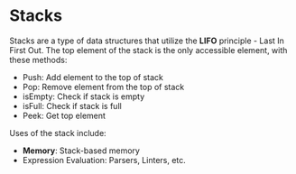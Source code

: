 # Stacks

Stacks are a type of data structures that utilize the **LIFO** principle - Last In First Out.
The top element of the stack is the only accessible element, with these methods:

- Push: Add element to the top of stack
- Pop: Remove element from the top of stack
- isEmpty: Check if stack is empty
- isFull: Check if stack is full
- Peek: Get top element

Uses of the stack include:
- **Memory**: Stack-based memory
- Expression Evaluation: Parsers, Linters, etc.